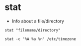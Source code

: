 # stat

- Info about a file/directory

```shell
stat "filename/directory"

stat -c '%A %a %n' /etc/timezone
```
